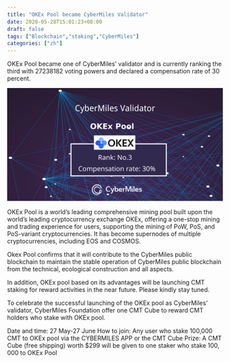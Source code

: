 ```yaml
---
title: "OKEx Pool became CyberMiles Validator"
date: 2020-05-28T15:01:23+08:00
draft: false
tags: ["Blockchain","staking","CyberMiles"]
categories: ["zh"]
---
```


OKEx Pool became one of CyberMiles’ validator and is currently ranking the third with 27238182 voting powers and declared a compensation rate of 30 percent.


![](/images/20200528-okex-pool-staking-02.png)


OKEx Pool is a world’s leading comprehensive mining pool built upon the world’s leading cryptocurrency exchange OKEx, offering a one-stop mining and trading experience for users, supporting the mining of PoW, PoS, and PoS-variant cryptocurrencies. It has become supernodes of multiple cryptocurrencies, including EOS and COSMOS.

Okex Pool confirms that it will contribute to the CyberMiles public blockchain to maintain the stable operation of CyberMiles public blockchain from the technical, ecological construction and all aspects.

In addition, OKEx pool based on its advantages will be launching CMT staking for reward activities in the near future. Please kindly stay tuned.

To celebrate the successful launching of the OKEx pool as CyberMiles’ validator, CyberMiles Foundation offer one CMT Cube to reward CMT holders who stake with OKEx pool.

 Date and time: 27 May-27 June
 How to join: Any user who stake 100,000 CMT to OKEx pool via the CYBERMILES APP or the CMT Cube
 Prize: A CMT Cube (free shipping) worth $299 will be given to one staker who stake 100, 000 to OKEx Pool
